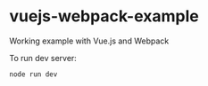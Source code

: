 # vuejs-webpack-example
Working example with Vue.js and Webpack

To run dev server:

    node run dev
